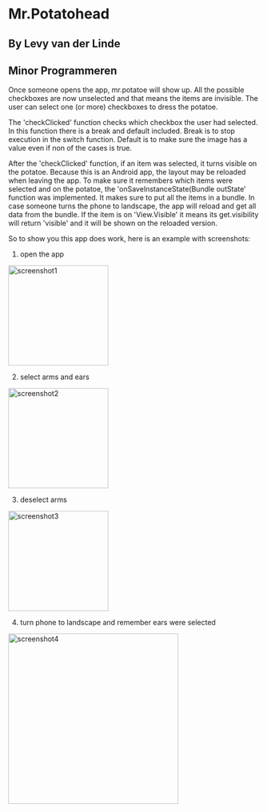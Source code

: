 # Mr.Potatohead
## By Levy van der Linde 
## Minor Programmeren

Once someone opens the app, mr.potatoe will show up.
All the possible checkboxes are now unselected and that means the items are invisible.
The user can select one (or more) checkboxes to dress the potatoe.

The 'checkClicked' function checks which checkbox the user had selected.
In this function there is a break and default included. Break is to stop execution in the switch function. Default is to make sure the image has a value even if non of the cases is true. 

After the 'checkClicked' function, if an item was selected, it turns visible on the potatoe.
Because this is an Android app, the layout may be reloaded when leaving the app. 
To make sure it remembers which items were selected and on the potatoe, 
the 'onSaveInstanceState(Bundle outState' function was implemented. It makes sure to put all the items in a bundle.
In case someone turns the phone to landscape, the app will reload and get all data from the bundle.
If the item is on 'View.Visible' it means its get.visibility will return 'visible' and it will be shown on the reloaded version.

So to show you this app does work, here is an example with screenshots:

1. open the app

<img width="200" alt="screenshot1" src="https://user-images.githubusercontent.com/47352487/56111121-293a7080-5f57-11e9-9872-07bb258fe6a4.png">

2. select arms and ears

<img width="200" alt="screenshot2" src="https://user-images.githubusercontent.com/47352487/56111341-efb63500-5f57-11e9-984f-839f6d185caa.png">

3. deselect arms

<img width="200" alt="screenshot3" src="https://user-images.githubusercontent.com/47352487/56111381-09577c80-5f58-11e9-9de9-a8ad80d6efe4.png">

4. turn phone to landscape and remember ears were selected

<img width="340" alt="screenshot4" src="https://user-images.githubusercontent.com/47352487/56111414-2c822c00-5f58-11e9-8cb9-7f4e17b3d7c9.png">

